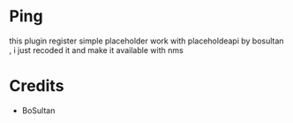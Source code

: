 # Ping
this plugin register simple placeholder work with placeholdeapi by bosultan , i just recoded it and make it available with nms


# Credits

- BoSultan

